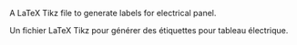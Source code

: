 A LaTeX Tikz file to generate labels for electrical panel.

Un fichier LaTeX Tikz pour générer des étiquettes pour tableau électrique.
